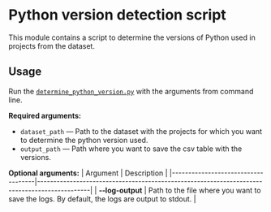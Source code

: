 # Python version detection script

This module contains a script to determine the versions of Python used in projects from the dataset.

## Usage

Run the [`determine_python_version.py`](./determine_python_version.py) with the arguments from command line.

**Required arguments:**
- `dataset_path` — Path to the dataset with the projects for which you want to determine the python version used.
- `output_path` — Path where you want to save the csv table with the versions.

**Optional arguments:**
| Argument                           | Description                                                                                  |
|------------------------------------|----------------------------------------------------------------------------------------------|
| **&#8209;&#8209;log&#8209;output** | Path to the file where you want to save the logs. By default, the logs are output to stdout. |
